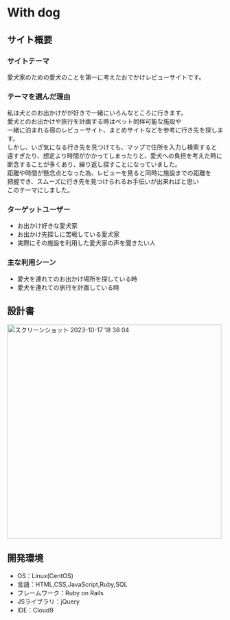 # With dog

## サイト概要

### サイトテーマ
愛犬家のための愛犬のことを第一に考えたおでかけレビューサイトです。

### テーマを選んだ理由
私は犬とのお出かけがが好きで一緒にいろんなところに行きます。<br>
愛犬とのお出かけや旅行を計画する時はペット同伴可能な施設や<br>
一緒に泊まれる宿のレビューサイト、まとめサイトなどを参考に行き先を探します。<br>
しかし、いざ気になる行き先を見つけても、マップで住所を入力し検索すると<br>
遠すぎたり、想定より時間がかかってしまったりと、愛犬への負担を考えた時に<br>
断念することが多くあり、繰り返し探すことになっていました。<br>
距離や時間が懸念点となった為、レビューを見ると同時に施設までの距離を<br>
把握でき、スムーズに行き先を見つけられるお手伝いが出来ればと思い<br>
このテーマにしました。<br>

### ターゲットユーザー
* お出かけ好きな愛犬家
* お出かけ先探しに苦戦している愛犬家
* 実際にその施設を利用した愛犬家の声を聞きたい人

### 主な利用シーン
* 愛犬を連れてのお出かけ場所を探している時
* 愛犬を連れての旅行を計画している時

## 設計書
<img width="499" alt="スクリーンショット 2023-10-17 18 38 04" src="https://github.com/sari-y/With_dog/assets/138431427/921861ad-5cf7-4748-82f3-f2427dfe78ad">


## 開発環境
* OS：Linux(CentOS)
* 言語：HTML,CSS,JavaScript,Ruby,SQL
* フレームワーク：Ruby on Rails
* JSライブラリ：jQuery
* IDE：Cloud9



